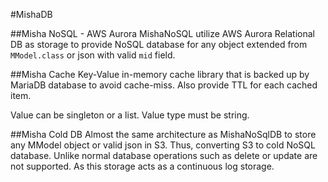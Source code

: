 #MishaDB

##Misha NoSQL - AWS Aurora
MishaNoSQL utilize AWS Aurora Relational DB as storage to provide NoSQL database for any object extended from `MModel.class` or json with valid `mid` field.

##Misha Cache
Key-Value in-memory cache library that is backed up by MariaDB database to avoid cache-miss. Also provide TTL for each cached item.

Value can be singleton or a list. Value type must be string.

##Misha Cold DB
Almost the same architecture as MishaNoSqlDB to store any MModel object or valid json in S3. Thus, converting S3 to cold NoSQL database.
Unlike normal database operations such as delete or update are not supported. As this storage acts as a continuous log storage. 
